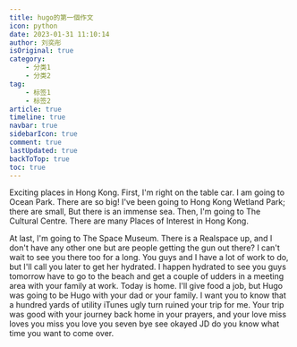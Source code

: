 ```yaml
---
title: hugo的第一個作文
icon: python
date: 2023-01-31 11:10:14
author: 刘奕彤
isOriginal: true
category: 
    - 分类1
    - 分类2
tag:
    - 标签1
    - 标签2
article: true
timeline: true
navbar: true
sidebarIcon: true
comment: true
lastUpdated: true
backToTop: true
toc: true
---
```


Exciting places in Hong Kong. First, I'm right on the table car. I am going to Ocean Park. There are so big! I've been going to Hong Kong Wetland Park; there are small, But there is an immense sea. Then, I'm going to The Cultural Centre. There are many Places of Interest in Hong Kong.

At last, I'm going to The Space Museum. There is a Realspace up, and I don't have any other one but are people getting the gun out there? I can't wait to see you there too for a long. You guys and I have a lot of work to do, but I'll call you later to get her hydrated. I happen hydrated to see you guys tomorrow have to go to the beach and get a couple of udders in a meeting area with your family at work. Today is home. I'll give food a job, but Hugo was going to be Hugo with your dad or your family. I want you to know that a hundred yards of utility iTunes ugly turn ruined your trip for me. Your trip was good with your journey back home in your prayers, and your love miss loves you miss you love you seven bye see okayed JD do you know what time you want to come over.
